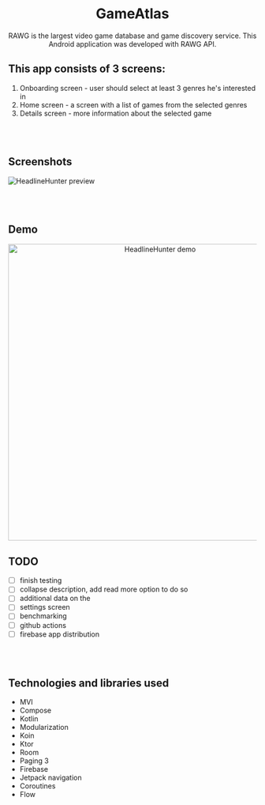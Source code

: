<h1 align="center">GameAtlas</h1>

<p align="center">RAWG is the largest video game database and game discovery service. This Android application was developed with RAWG API.</p>

## This app consists of 3 screens: 
1. Onboarding screen - user should select at least 3 genres he's interested in
2. Home screen - a screen with a list of games from the selected genres
3. Details screen - more information about the selected game


<br><br/>
## Screenshots
<img src="readme/screenshots/preview.png" alt="HeadlineHunter preview" />

<br><br/>
## Demo
<p align="center">
<img height="600" src="readme/screenshots/demo.gif" alt="HeadlineHunter demo" />
</p>

## TODO
- [ ] finish testing
- [ ] collapse description, add read more option to do so
- [ ] additional data on the 
- [ ] settings screen
- [ ] benchmarking
- [ ] github actions
- [ ] firebase app distribution

<br><br/>
## Technologies and libraries used
- MVI
- Compose
- Kotlin
- Modularization
- Koin
- Ktor
- Room
- Paging 3
- Firebase
- Jetpack navigation
- Coroutines
- Flow


